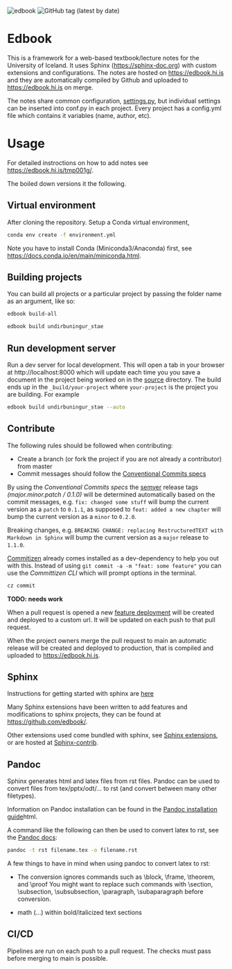 ![edbook](https://github.com/edbook/haskoli-islands/actions/workflows/push.yml/badge.svg)
![GitHub tag (latest by date)](https://img.shields.io/github/v/tag/edbook/haskoli-islands?label=version)

# Edbook

This is a framework for a web-based textbook/lecture notes for the University of Iceland. It uses Sphinx (https://sphinx-doc.org) with custom extensions and configurations. The notes are hosted on https://edbook.hi.is and they are automatically compiled by Github and uploaded to https://edbook.hi.is on merge.  

The notes share common configuration, [settings.py](cli/edbook/conf/settings.py), but individual settings can be inserted into conf.py in each project. Every project has a config.yml file which contains it variables (name, author, etc). 

# Usage

For detailed instroctions on how to add notes see https://edbook.hi.is/tmp001g/. 

The boiled down versions it the following.

## Virtual environment

After cloning the repository. Setup a Conda virtual environment,

```bash
conda env create -f environment.yml
```
Note you have to install Conda (Miniconda3/Anaconda) first, see https://docs.conda.io/en/main/miniconda.html. 

## Building projects

You can build all projects or a particular project by passing the folder name as an argument, like so:

```bash
edbook build-all
```

```bash
edbook build undirbuningur_stae
```

## Run development server

Run a dev server for local development. This will open a tab in your browser at http://localhost:8000 which will update each time you you save a document in the project being worked on in the [source](projects) directory. The build ends up in the `_build/your-project` where `your-project` is the project you are building. For example

```bash
edbook build undirbuningur_stae --auto
```

## Contribute

The following rules should be followed when contributing:

- Create a branch (or fork the project if you are not already a contributor) from master
- Commit messages should follow the [Conventional Commits specs](https://www.conventionalcommits.org)

By using the _Conventional Commits specs_ the [semver](https://semver.org/) release tags _(major.minor.patch / 0.1.0)_ will be determined automatically based on the commit messages, e.g. `fix: changed some stuff` will bump the current version as a `patch` to `0.1.1`, as supposed to `feat: added a new chapter` will bump the current version as a `minor` to `0.2.0`.

Breaking changes, e.g. `BREAKING CHANGE: replacing RestructuredTEXT with Markdown in Sphinx` will bump the current version as a `major` release to `1.1.0`.

[Commitizen](https://commitizen-tools.github.io/commitizen/) already comes installed as a dev-dependency to help you out with this. Instead of using `git commit -a -m "feat: some feature"` you can use the _Committizen CLI_ which will prompt options in the terminal.

```sh
cz commit
```

**TODO: needs work**

When a pull request is opened a new [feature deployment](https://github.com/edbook/haskoli-islands/deployments) will be created and deployed to a custom url. It will be updated on each push to that pull request.

When the project owners merge the pull request to main an automatic release will be created and deployed to production, that is compiled and uploaded to https://edbook.hi.is.

## Sphinx

Instructions for getting started with sphinx are [here](http://sphinx-doc.org/latest/tutorial.html)

Many Sphinx extensions have been written to add features and modifications to sphinx projects, they can be found at https://github.com/edbook/. 

Other extensions used come bundled with sphinx, see [Sphinx extensions](http://sphinx-doc.org/extensions.html), or are hosted at [Sphinx-contrib](https://github.com/sphinx-contrib).

## Pandoc

Sphinx generates html and latex files from rst files.
Pandoc can be used to convert files from tex/pptx/odt/... to rst (and convert between many other filetypes).

Information on Pandoc installation can be found in the [Pandoc installation guide](http://pandoc.org/installing.)html.

A command like the following can then be used to convert latex to rst, see the [Pandoc docs](http://pandoc.org):

```bash
pandoc -t rst filename.tex -o filename.rst
```

A few things to have in mind when using pandoc to convert latex to rst:

- The conversion ignores commands such as \block, \frame, \theorem, and \proof
  You might want to replace such commands with \section, \subsection, \subsubsection, \paragraph, \subaparagraph before conversion.

- math ($...$) within bold/italicized text sections

## CI/CD

Pipelines are run on each push to a pull request. The checks must pass before merging to main is possible.
